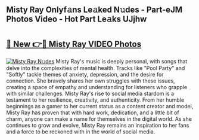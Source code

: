 ## Misty Ray Onlyf𝚊ns Le𝚊ked N𝚞des - Part-eJM Photos Video - Hot Part Le𝚊ks UJjhw

# <h2><a href="http://ac19240.deff.icu/?id=Misty+Ray">🔗 New 👉🔴 Misty Ray VIDEO Photos</a></h2>

[![Misty Ray N𝚞des](https://i.imgur.com/rIISA9y.gif)](http://ac19240.deff.icu/?id=Misty+Ray)
Misty Ray's music is deeply personal, with songs that delve into the complexities of mental health. Tracks like "Pool Party" and "Softly" tackle themes of anxiety, depression, and the desire for connection. She bravely shares her own struggles with these issues, creating a space of empathy and understanding for listeners who grapple with similar challenges. Misty Ray's rise to social media stardom is a testament to her resilience, creativity, and authenticity. From her humble beginnings as a gamer to her current status as a content creator and model, Misty Ray has proven that with hard work, dedication, and a little bit of charm, anyone can make a name for themselves in the digital world. As she continues to grow and evolve, Misty Ray remains an inspiration to her fans and a force to be reckoned with in the world of social media.
